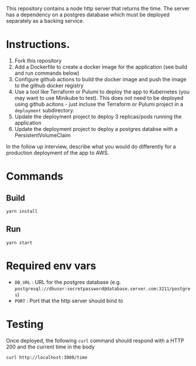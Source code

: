 This repository contains a node http server that returns the time. 
The server has a dependency on a postgres database which must be deployed separately as a backing service.

# Instructions.

1. Fork this repository
2. Add a Dockerfile to create a docker image for the application (see build and run commands below)
3. Configure github actions to build the docker image and push the image to the github docker registry
4. Use a tool like Terraform or Pulumi to deploy the app to Kubernetes (you may want to use Minikube to test). This does not need to be deployed using github acitons - just incluse the Terraform or Pulumi project in a `deployment` subdirectory.
5. Update the deployment project to deploy 3 replicas/pods running the application
6. Update the deployment project to deploy a postgres databse with a PersistentVolumeClaim

In the follow up interview, describe what you would do differently for a production deployment of the app to AWS.

# Commands

## Build

```
yarn install
```

## Run

```
yarn start
```

# Required env vars
- `DB_URL` : URL for the postgres database (e.g. `postgresql://dbuser:secretpassword@database.server.com:3211/postgres`)
- `PORT`   : Port that the http server should bind to

# Testing

Once deployed, the following `curl` command should respond with a HTTP 200 and the current time in the body

```
curl http://localhost:3000/time
```
